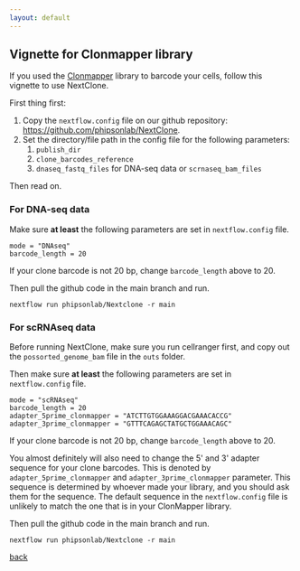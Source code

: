 ```yaml
---
layout: default
---
```


## Vignette for Clonmapper library

If you used the [Clonmapper](https://doi.org/10.1038/s43018-021-00222-8) library to barcode your cells, follow this vignette to use NextClone.

First thing first:

1. Copy the `nextflow.config` file on our github repository: https://github.com/phipsonlab/NextClone.
2. Set the directory/file path in the config file for the following parameters: 
   1. `publish_dir`
   2. `clone_barcodes_reference`
   3. `dnaseq_fastq_files` for DNA-seq data or `scrnaseq_bam_files`

Then read on.

### For DNA-seq data

Make sure **at least** the following parameters are set in `nextflow.config` file.

```
mode = "DNAseq"
barcode_length = 20
```

If your clone barcode is not 20 bp, change `barcode_length` above to 20.

Then pull the github code in the main branch and run.

```
nextflow run phipsonlab/Nextclone -r main
```

### For scRNAseq data

Before running NextClone, make sure you run cellranger first, and copy out the `possorted_genome_bam` file in the `outs` folder.

Then make sure **at least** the following parameters are set in `nextflow.config` file.

```
mode = "scRNAseq"
barcode_length = 20
adapter_5prime_clonmapper = "ATCTTGTGGAAAGGACGAAACACCG"
adapter_3prime_clonmapper = "GTTTCAGAGCTATGCTGGAAACAGC"
```

If your clone barcode is not 20 bp, change `barcode_length` above to 20.

You almost definitely will also need to change the 5' and 3' adapter sequence for your clone barcodes.
This is denoted by `adapter_5prime_clonmapper` and `adapter_3prime_clonmapper` parameter.
This sequence is determined by whoever made your library, and you should ask them for the sequence.
The default sequence in the `nextflow.config` file is unlikely to match the one that is in your ClonMapper library.

Then pull the github code in the main branch and run.

```
nextflow run phipsonlab/Nextclone -r main
```

[back](./)